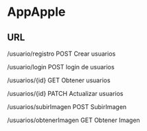 # AppApple

## URL

/usuario/registro         POST        Crear usuarios

/usuario/login            POST        login de usuarios

/usuarios/{id}            GET         Obtener usuarios

/usuarios/{id}            PATCH       Actualizar usuarios

/usuarios/subirImagen     POST        SubirImagen

/usuarios/obtenerImagen   GET         Obtener Imagen
